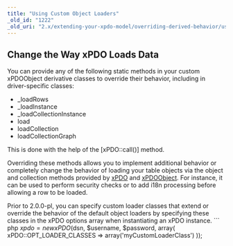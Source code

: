 ```yaml
---
title: "Using Custom Object Loaders"
_old_id: "1222"
_old_uri: "2.x/extending-your-xpdo-model/overriding-derived-behavior/using-custom-object-loaders"
---
```


## Change the Way xPDO Loads Data

You can provide any of the following static methods in your custom xPDOObject derivative classes to override their behavior, including in driver-specific classes:

- \_loadRows
- \_loadInstance
- \_loadCollectionInstance
- load
- loadCollection
- loadCollectionGraph

This is done with the help of the \[xPDO::call()\] method.

Overriding these methods allows you to implement additional behavior or completely change the behavior of loading your table objects via the object and collection methods provided by [xPDO](xpdo/class-reference/xpdo "xPDO") and [xPDOObject](xpdo/class-reference/xpdoobject "xPDOObject"). For instance, it can be used to perform security checks or to add i18n processing before allowing a row to be loaded.

Prior to 2.0.0-pl, you can specify custom loader classes that extend or override the behavior of the default object loaders by specifying these classes in the xPDO options array when instantiating an xPDO instance. ``` php 
$xpdo = new xPDO($dsn, $username, $password, array(
    xPDO::OPT_LOADER_CLASSES => array('myCustomLoaderClass')
));
```
